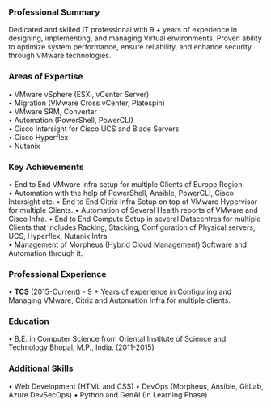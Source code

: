 ### Professional Summary 
Dedicated and skilled IT professional with 9 + years of experience in designing, implementing, and managing Virtual environments. Proven ability to optimize system performance, ensure reliability, and enhance security through VMware technologies.
### Areas of Expertise
•	VMware vSphere (ESXi, vCenter Server)	<br>
•	Migration (VMware Cross vCenter, Platespin)	<br>
•	VMware SRM, Converter	<br>
•	Automation (PowerShell, PowerCLI)	<br>
•	Cisco Intersight for Cisco UCS and Blade Servers	<br>
•	Cisco Hyperflex	<br>
•	Nutanix	 

### Key Achievements
•	End to End VMware infra setup for multiple Clients of Europe Region.	
•	Automation with the help of PowerShell, Ansible, PowerCLI, Cisco Intersight etc.
•	End to End Citrix Infra Setup on top of VMware Hypervisor for multiple Clients.	
•	Automation of Several Health reports of VMware and Cisco Infra.
•	End to End Compute Setup in several Datacentres for multiple Clients that includes Racking, Stacking, Configuration of Physical servers, UCS, Hyperflex, Nutanix Infra	
•	Management of Morpheus (Hybrid Cloud Management) Software and Automation through it.

### Professional Experience
•	**TCS** (2015-Current) - 9 + Years of experience in Configuring and Managing VMware, Citrix and Automation Infra for multiple clients.
### Education
•	B.E. in Computer Science from Oriental Institute of Science and Technology Bhopal, M.P., India. (2011-2015)
### Additional Skills
•	Web Development (HTML and CSS)
• DevOps (Morpheus, Ansible, GitLab, Azure DevSecOps)
•	Python and GenAI (In Learning Phase)
